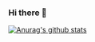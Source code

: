 ### Hi there 👋

<!--
**W4J1e/W4J1e** is a ✨ _special_ ✨ repository because its `README.md` (this file) appears on your GitHub profile.

Here are some ideas to get you started:

- 🔭 I’m currently working on github
- 🌱 I’m currently learning javascript
- 🤔 I’m looking for help with javascript
- 💬 Ask me about nothing
- 📫 How to reach me: ...
- 😄 Pronouns: ...
- ⚡ Fun fact: ...
-->
[![Anurag's github stats](https://github-readme-stats.vercel.app/api?username=W4J1e)](https://github.com/anuraghazra/github-readme-stats)
